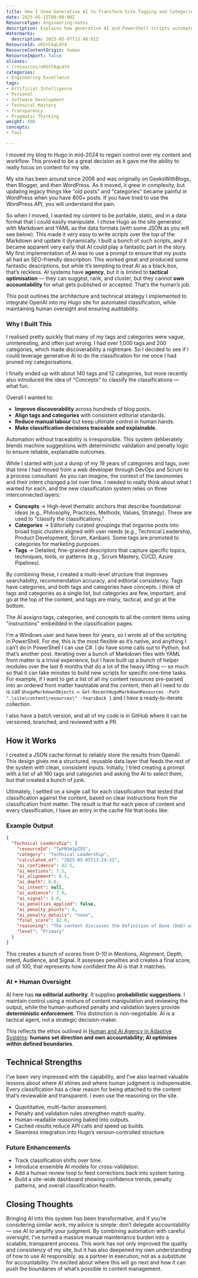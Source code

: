 ```yaml
---
title: How I Used Generative AI to Transform Site Tagging and Categories
date: 2025-05-15T09:00:00Z
ResourceType: engineering-notes
description: Explains how generative AI and PowerShell scripts automate and improve blog post tagging and categorisation in Hugo, with human oversight and transparent audit trails.
Watermarks:
  description: 2025-05-07T13:48:01Z
ResourceId: oRStCAqLAY4
ResourceContentOrigin: human
ResourceImport: false
aliases:
- /resources/oRStCAqLAY4
categories:
- Engineering Excellence
tags:
- Artificial Intelligence
- Personal
- Software Development
- Technical Mastery
- Transparency
- Pragmatic Thinking
weight: 400
concepts:
- Tool

---
```

I moved my blog to Hugo in mid-2024 to regain control over my content and workflow. This proved to be a great decision as it gave me the ability to really focus on content for my site.

My site has been around since 2006 and was originally on GeeksWithBlogs, then Blogger, and then WordPress. As it moved, it grew in complexity, but updating legacy things like "old posts" and "categories" became painful in WordPress when you have 800+ posts. If you have tried to use the WordPress API, you will understand the pain.

So when I moved, I wanted my content to be portable, static, and in a data format that I could easily manipulate. I chose Hugo as the site generator, with Markdown and YAML as the data formats (with some JSON as you will see below). This made it very easy to write scripts over the top of the Markdown and update it dynamically. I built a bunch of such scripts, and it became apparent very early that AI could play a fantastic part in the story. My first implementation of AI was to use a prompt to ensure that my posts all had an SEO-friendly description. This worked great and produced some fantastic descriptions, but while it’s tempting to treat AI as a black box, that’s reckless. AI systems have **agency**, but it is limited to **tactical optimisation** — they can suggest, rank, and cluster, but they cannot **own accountability** for what gets published or accepted. That’s the human’s job.

This post outlines the architecture and technical strategy I implemented to integrate OpenAI into my Hugo site for automated classification, while maintaining human oversight and ensuring auditability.

### Why I Built This

I realised pretty quickly that many of my tags and categories were vague, uninteresting, and often just wrong. I had over 1,000 tags and 200 categories, which made discoverability a nightmare. So I decided to see if I could leverage generative AI to do the classification for me once I had pruned my categorisations.

I finally ended up with about 140 tags and 12 categories, but more recently also introduced the idea of "Concepts" to classify the classifications — what fun.

Overall I wanted to:

- **Improve discoverability** across hundreds of blog posts.
- **Align tags and categories** with consistent editorial standards.
- **Reduce manual labour** but keep ultimate control in human hands.
- **Make classification decisions traceable and explainable.**

Automation without traceability is irresponsible. This system deliberately blends machine suggestions with deterministic validation and penalty logic to ensure reliable, explainable outcomes.

While I started with just a dump of my 19 years of categories and tags, over that time I had moved from a web developer through DevOps and Scrum to a process consultant. As you can imagine, the context of the taxonomies and their intent changed a lot over time. I needed to really think about what I wanted for each, and the new classification system relies on three interconnected layers:

- **Concepts** → High-level thematic anchors that describe foundational ideas (e.g., Philosophy, Practices, Methods, Values, Strategy). These are used to "classify the classifications."
- **Categories** → Editorially curated groupings that organise posts into broad topic clusters aligned with user needs (e.g., Technical Leadership, Product Development, Scrum, Kanban). Some tags are promoted to categories for marketing purposes.
- **Tags** → Detailed, fine-grained descriptors that capture specific topics, techniques, tools, or patterns (e.g., Scrum Mastery, CI/CD, Azure Pipelines).

By combining these, I created a multi-level structure that improves searchability, recommendation accuracy, and editorial consistency. Tags have categories, and both tags and categories have concepts. I think of tags and categories as a single list, but categories are few, important, and go at the top of the content, and tags are many, tactical, and go at the bottom.

The AI assigns tags, categories, and concepts to all the content items using "instructions" embedded in the classification pages.

I'm a Windows user and have been for years, so I wrote all of the scripting in PowerShell. For me, this is the most flexible as it’s native, and anything I can’t do in PowerShell I can use C#. I do have some calls out to Python, but that’s another post. Iterating over a bunch of Markdown files with YAML front matter is a trivial experience, but I have built up a bunch of helper modules over the last 6 months that do a lot of the heavy lifting — so much so that it can take minutes to build new scripts for specific one-time tasks. For example, if I want to get a list of all my content resources pre-parsed into an ordered front matter hashtable and the content, then all I need to do is call `$hugoMarkdownObjects = Get-RecentHugoMarkdownResources -Path ".\site\content\resources\" -YearsBack 1` and I have a ready-to-iterate collection.

I also have a batch version, and all of my code is in GitHub where it can be versioned, branched, and reviewed with a PR.

## How it Works

I created a JSON cache format to reliably store the results from OpenAI. This design gives me a structured, reusable data layer that feeds the rest of the system with clean, consistent inputs. Initially, I tried creating a prompt with a list of all 160 tags and categories and asking the AI to select them, but that created a bunch of junk.

Ultimately, I settled on a single call for each classification that tested that classification against the content, based on clear instructions from the classification front matter. The result is that for each piece of content and every classification, I have an entry in the cache file that looks like:

### Example Output

```json
{
  "Technical Leadership": {
    "resourceId": "TwYNSm1pZOS",
    "category": "Technical Leadership",
    "calculated_at": "2025-05-05T13:24:31",
    "ai_confidence": 82.5,
    "ai_mentions": 7.5,
    "ai_alignment": 8.5,
    "ai_depth": 8.0,
    "ai_intent": null,
    "ai_audience": 7.0,
    "ai_signal": 8.0,
    "ai_penalties_applied": false,
    "ai_penalty_points": 0,
    "ai_penalty_details": "none",
    "final_score": 82.0,
    "reasoning": "The content discusses the Definition of Done (DoD) within the context of Scrum, which is a key aspect of agile methodologies. It directly addresses the importance of quality and transparency in software development, aligning well with the principles of technical leadership. The explicit mention of the DoD and its role in ensuring quality reflects a strong understanding of servant leadership and accountability within teams. The content thoroughly explores the implications of having a DoD, including its impact on team dynamics, accountability, and continuous improvement, which are all relevant to technical leadership. The intent is clearly to inform and guide teams on best practices, making it suitable for the target audience of technical leaders and practitioners. The signal-to-noise ratio is high, with minimal off-topic content, focusing instead on actionable insights and strategies for implementing a robust DoD. Overall, the content fits well within the category of Technical Leadership, meriting a high confidence score.",
    "level": "Primary"
  }
}
```

This creates a bunch of scores from 0–10 in Mentions, Alignment, Depth, Intent, Audience, and Signal. It assesses penalties and creates a final score, out of 100, that represents how confident the AI is that it matches.

### AI + Human Oversight

AI here has **no editorial authority**. It supplies **probabilistic suggestions**. I maintain control using a mixture of content manipulation and reviewing the output, while the human-authored penalty and validation layers provide **deterministic enforcement**. This distinction is non-negotiable. AI is a tactical agent, not a strategic decision-maker.

This reflects the ethos outlined in [Human and AI Agency in Adaptive Systems](https://preview.nkdagility.com/resources/ffJaR9AaTl7): **humans set direction and own accountability; AI optimises within defined boundaries**.

## Technical Strengths

I've been very impressed with the capability, and I’ve also learned valuable lessons about where AI shines and where human judgment is indispensable. Every classification has a clear reason for being attached to the content that’s reviewable and transparent. I even use the reasoning on the site.

- Quantitative, multi-factor assessment.
- Penalty and validation rules strengthen match quality.
- Human-readable reasoning baked into outputs.
- Cached results reduce API calls and speed up builds.
- Seamless integration into Hugo’s version-controlled structure.

### Future Enhancements

- Track classification shifts over time.
- Introduce ensemble AI models for cross-validation.
- Add a human review loop to feed corrections back into system tuning.
- Build a site-wide dashboard showing confidence trends, penalty patterns, and overall classification health.

## Closing Thoughts

Bringing AI into this system has been transformative, and if you’re considering similar work, my advice is simple: don’t delegate accountability — use AI to amplify your judgment. By combining automation with careful oversight, I’ve turned a massive manual maintenance burden into a scalable, transparent process. This work has not only improved the quality and consistency of my site, but it has also deepened my own understanding of how to use AI responsibly: as a partner in execution, not as a substitute for accountability. I’m excited about where this will go next and how it can push the boundaries of what’s possible in content management.
